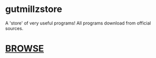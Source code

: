 # gutmillzstore
A 'store' of very useful programs! All programs download from official sources.

# [BROWSE](https://gutmillzstore.carrd.co/)
